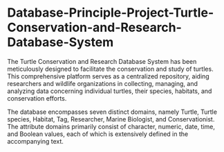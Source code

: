 # Database-Principle-Project-Turtle-Conservation-and-Research-Database-System
The Turtle Conservation and Research Database System has been meticulously designed to facilitate the conservation and study of turtles. This comprehensive platform serves as a centralized repository, aiding researchers and wildlife organizations in collecting, managing, and analyzing data concerning individual turtles, their species, habitats, and conservation efforts.

The database encompasses seven distinct domains, namely Turtle, Turtle species, Habitat, Tag, Researcher, Marine Biologist, and Conservationist. The attribute domains primarily consist of character, numeric, date, time, and Boolean values, each of which is extensively defined in the accompanying text.
